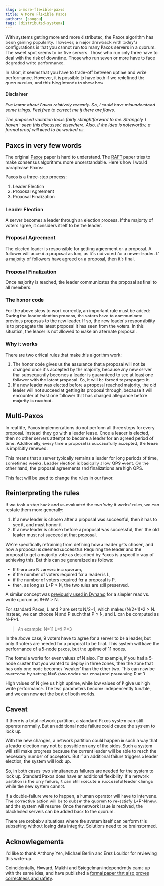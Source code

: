 ```yaml
---
slug: a-more-flexible-paxos
title: A More Flexible Paxos
authors: [sougou]
tags: [distributed-systems]
---
```


With systems getting more and more distributed, the Paxos algorithm has been gaining popularity. However, a major drawback with today's configurations is that you cannot run too many Paxos servers in a quorum. The sweet spot seems to be five servers. Those who run only three have to deal with the risk of downtime. Those who run seven or more have to face degraded write performance.

In short, it seems that you have to trade-off between uptime and write performance. However, it is possible to have both if we redefined the quorum rules, and this blog intends to show how.

<!--truncate-->

#### Disclaimer

*I've learnt about Paxos relatively recently. So, I could have misunderstood some things. Feel free to correct me if there are flaws.*

*The proposed variation looks fairly straightforward to me. Strangely, I haven't seen this discussed elsewhere. Also, if the idea is noteworthy, a formal proof will need to be worked on.*

## Paxos in very few words

The original [Paxos](http://research.microsoft.com/en-us/um/people/lamport/pubs/lamport-paxos.pdf) paper is hard to understand. The [RAFT](https://raft.github.io/raft.pdf) paper tries to make consensus algorithms more understandable. Here's how I would paraphrase Paxos:

Paxos is a three-step process:

1. Leader Election
2. Proposal Agreement
3. Proposal Finalization

### Leader Election

A server becomes a leader through an election process. If the majority of voters agree, it considers itself to be the leader.

### Proposal Agreement

The elected leader is responsible for getting agreement on a proposal. A follower will accept a proposal as long as it's not voted for a newer leader. If a majority of followers have agreed on a proposal, then it's final.

### Proposal Finalization

Once majority is reached, the leader communicates the proposal as final to all members.

### The honor code

For the above steps to work correctly, an important rule must be added: During the leader election process, the voters have to communicate previous proposals to the new leader. If so, the new leader's responsibility is to propagate the latest proposal it has seen from the voters. In this situation, the leader is not allowed to make an alternate proposal.

### Why it works

There are two critical rules that make this algorithm work:

1. The honor code gives us the assurance that a proposal will not be changed once it's accepted by the majority, because any new server that subsequently becomes a leader is guaranteed to see at least one follower with the latest proposal. So, it will be forced to propagate it.
2. If a new leader was elected before a proposal reached majority, the old leader will not succeed at getting its proposal through, because it will encounter at least one follower that has changed allegiance before majority is reached.

## Multi-Paxos

In real life, Paxos implementations do not perform all three steps for every proposal. Instead, they go with a leader lease. Once a leader is elected, then no other servers attempt to become a leader for an agreed period of time. Additionally, every time a proposal is successfully accepted, the lease is implicitly renewed.

This means that a server typically remains a leader for long periods of time, sometimes weeks. Leader election is basically a low QPS event. On the other hand, the proposal agreements and finalizations are high QPS.

This fact will be used to change the rules in our favor.

## Reinterpreting the rules

If we took a step back and re-evaluated the two 'why it works' rules, we can restate them more generally:

1. If a new leader is chosen after a proposal was successful, then it has to see it, and must honor it.
2. If a new leader is chosen before a proposal was successful, then the old leader must not succeed at that proposal.

We're specifically refraining from defining how a leader gets chosen, and how a proposal is deemed successful. Requiring the leader and the proposal to get a majority vote as described by Paxos is a specific way of achieving this. But this can be generalized as follows:

- If there are N servers in a quorum,
- if the number of voters required for a leader is L,
- if the number of voters required for a proposal is P,
- then, as long as L+P > N, the two rules are still preserved.

A similar concept was [previously used in Dynamo](http://www.allthingsdistributed.com/2008/12/eventually_consistent.html) for a simpler read vs. write quorum as R+W > N.

For standard Paxos, L and P are set to N/2+1, which makes (N/2+1)*2 > N. Instead, we can choose N and P such that P ≤ N, and L can be computed as N-P+1.

> An example:
> N=11
> L=9
> P=3

In the above case, 9 voters have to agree for a server to be a leader, but only 3 voters are needed for a proposal to be final. This system will have the performance of a 5-node paxos, but the uptime of 11 nodes.

The formula works for even values of N also. For example, if you had a 5-node cluster that you wanted to deploy in three zones, then the zone that has only one node becomes 'weaker' than the other two. This can now be overcome by setting N=6 (two nodes per zone) and preserving P at 3.

High values of N give us high uptime, while low values of P give us high write performance. The two parameters become independently tunable, and we can now get the best of both worlds.

## Caveat

If there is a total network partition, a standard Paxos system can still operate normally. But an additional node failure could cause the system to lock up.

With the new changes, a network partition could happen in such a way that a leader election may not be possible on any of the sides. Such a system will still make progress because the current leader will be able to reach the necessary number of acceptors. But if an additional failure triggers a leader election, the system will lock up.

So, in both cases, two simultaneous failures are needed for the system to lock up. Standard Paxos does have an additional flexibility: If a network partition is the only failure, it can still execute a successful leader change while the new system cannot.

If a double-failure were to happen, a human operator will have to intervene. The corrective action will be to subset the quorum to re-satisfy L+P>Nnew, and the system will resume. Once the network issue is resolved, the blackholed servers can be added back to the quorum.

There are probably situations where the system itself can perform this subsetting without losing data integrity. Solutions need to be brainstormed.

## Acknowlegements

I'd like to thank Anthony Yeh, Michael Berlin and Erez Louidor for reviewing this write-up.

Coincidentally, Howard, Malkhi and Spiegelman independently came up with the same idea, and have published a [formal paper that also proves correctness and safety](https://arxiv.org/abs/1608.06696).
